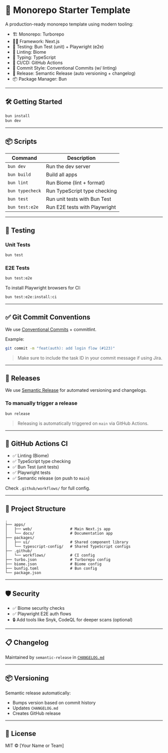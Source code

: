 # 🚀 Monorepo Starter Template

A production-ready monorepo template using modern tooling:

- 🏗️ Monorepo: Turborepo
- 🧑‍💻 Framework: Next.js
- 🧪 Testing: Bun Test (unit) + Playwright (e2e)
- 🧹 Linting: Biome
- 🧾 Typing: TypeScript
- 🚦 CI/CD: GitHub Actions
- 🧩 Commit Style: Conventional Commits (w/ linting)
- 🚀 Release: Semantic Release (auto versioning + changelog)
- 📦 Package Manager: Bun

---

## 🛠️ Getting Started

```bash
bun install
bun dev
```

---

## 📦 Scripts

| Command | Description |
|--------|-------------|
| `bun dev` | Run the dev server |
| `bun build` | Build all apps |
| `bun lint` | Run Biome (lint + format) |
| `bun typecheck` | Run TypeScript type checking |
| `bun test` | Run unit tests with Bun Test |
| `bun test:e2e` | Run E2E tests with Playwright |

---

## 🧪 Testing

### Unit Tests

```bash
bun test
```

### E2E Tests

```bash
bun test:e2e
```

To install Playwright browsers for CI:

```bash
bun test:e2e:install:ci
```

---

## ✅ Git Commit Conventions

We use [Conventional Commits](https://www.conventionalcommits.org/) + commitlint.

Example:

```bash
git commit -m "feat(auth): add login flow (#123)"
```

> Make sure to include the task ID in your commit message if using Jira.

---

## 🔄 Releases

We use [Semantic Release](https://semantic-release.gitbook.io/semantic-release/) for automated versioning and changelogs.

### To manually trigger a release

```bash
bun release
```

> Releasing is automatically triggered on `main` via GitHub Actions.

---

## 🔧 GitHub Actions CI

- ✅ Linting (Biome)
- ✅ TypeScript type checking
- ✅ Bun Test (unit tests)
- ✅ Playwright tests
- ✅ Semantic release (on push to `main`)

Check `.github/workflows/` for full config.

---

## 🧩 Project Structure

```text
.
├── apps/
│   ├── web/                 # Main Next.js app
│   └── docs/                # Documentation app
├── packages/
│   ├── ui/                  # Shared component library
│   └── typescript-config/   # Shared TypeScript configs
├── .github/
│   └── workflows/           # CI config
├── turbo.json               # Turborepo config
├── biome.json               # Biome config
├── bunfig.toml              # Bun config
└── package.json
```

---

## 🛡️ Security

- ✅ Biome security checks
- ✅ Playwright E2E auth flows
- 🔒 Add tools like Snyk, CodeQL for deeper scans (optional)

---

## 📋 Changelog

Maintained by `semantic-release` in [`CHANGELOG.md`](./CHANGELOG.md)

---

## 📦 Versioning

Semantic release automatically:

- Bumps version based on commit history
- Updates `CHANGELOG.md`
- Creates GitHub release

---

## 🧠 License

MIT © [Your Name or Team]
